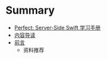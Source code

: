 # Summary

* [Perfect: Server-Side Swift 学习手册](README.md)
* [内容导读](内容导读.md)
* [前言](前言.md)
    * 资料推荐

